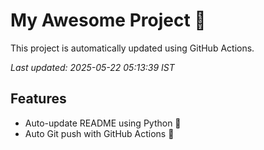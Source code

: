 # My Awesome Project 🚀

This project is automatically updated using GitHub Actions.

_Last updated: 2025-05-22 05:13:39 IST_

## Features
- Auto-update README using Python 🐍
- Auto Git push with GitHub Actions 🤖
